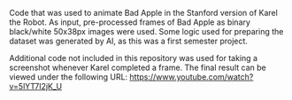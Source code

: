 Code that was used to animate Bad Apple in the Stanford version of Karel the Robot. As input, pre-processed frames of Bad Apple as binary black/white 50x38px images were used. 
Some logic used for preparing the dataset was generated by AI, as this was a first semester project.

Additional code not included in this repository was used for taking a screenshot whenever Karel completed a frame.
The final result can be viewed under the following URL: https://www.youtube.com/watch?v=5lYT7I2jK_U

